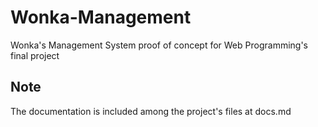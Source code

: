 # Wonka-Management
Wonka's Management System proof of concept for Web Programming's  final project

## Note
The documentation is included among the project's files at docs.md
